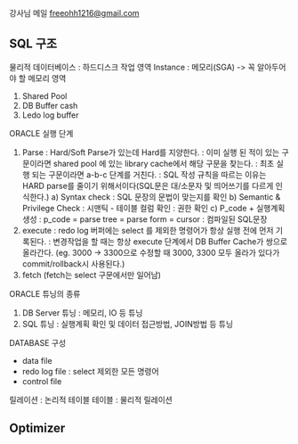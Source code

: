 강사님 메일 freeohh1216@gmail.com

## SQL 구조
물리적 데이터베이스 : 하드디스크
작업 영역 Instance : 메모리(SGA)
-> 꼭 알아두어야 할 메모리 영역
1. Shared Pool
2. DB Buffer cash
3. Ledo log buffer

ORACLE 실행 단계
1. Parse
  : Hard/Soft Parse가 있는데 Hard를 지양한다.
  : 이미 실행 된 적이 있는 구문이라면 shared pool 에 있는 library cache에서 해당 구문을 찾는다.
  : 최초 실행 되는 구문이라면 a-b-c 단계를 거친다.
  : SQL 작성 규칙을 따르는 이유는 HARD parse를 줄이기 위해서이다(SQL문은 대/소문자 및 띄어쓰기를 다르게 인식한다.)
  a) Syntax check : SQL 문장의 문법이 맞는지를 확인
  b) Semantic & Privilege Check
  : 시맨틱 - 테이블 컬럼 확인
  : 권한 확인
  c) P_code + 실행계획생성
  : p_code = parse tree = parse form = cursor : 컴파일된 SQL문장
2. execute
  : redo log 버퍼에는 select 를 제외한 명령어가 항상 실행 전에 먼저 기록된다.
  : 변경작업을 할 때는 항상 execute 단계에서 DB Buffer Cache가 쌍으로 올라간다. (eg. 3000 -> 3300으로 수정할 때 3000, 3300 모두 올라가 있다가 commit/rollback시 사용된다.)
3. fetch (fetch는 select 구문에서만 일어남)

ORACLE 튜닝의 종류
1. DB Server 튜닝
  : 메모리, IO 등 튜닝
2. SQL 튜닝
  : 실행계획 확인 및 데이터 접근방법, JOIN방법 등 튜닝

DATABASE 구성
- data file
- redo log file : select 제외한 모든 명령어
- control file

릴레이션 : 논리적 테이블
테이블 : 물리적 릴레이션

## Optimizer
